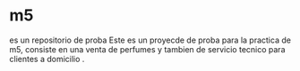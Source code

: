 # m5
es un repositorio de proba
Este es un proyecde de proba para la practica de m5, consiste en una venta de perfumes y tambien de servicio tecnico para clientes a domicilio .
